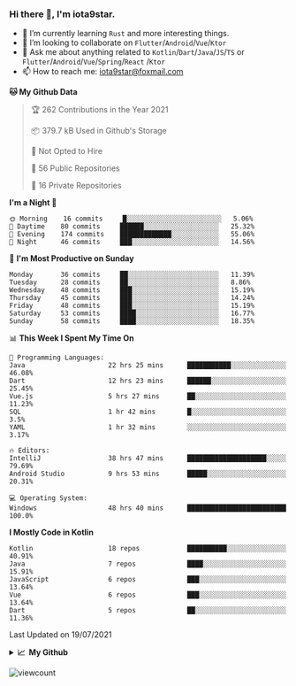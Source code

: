 ### Hi there 👋, I'm iota9star.

- 🌱 I’m currently learning `Rust` and more interesting things.
- 👯 I’m looking to collaborate on `Flutter`/`Android`/`Vue`/`Ktor`
- 💬 Ask me about anything related to `Kotlin`/`Dart`/`Java`/`JS`/`TS` or `Flutter`/`Android`/`Vue`/`Spring`/`React`
  /`Ktor`
- 📫 How to reach me: [iota9star@foxmail.com](iota9star@foxmail.com)



<!--START_SECTION:waka-->
**🐱 My Github Data** 

> 🏆 262 Contributions in the Year 2021
 > 
> 📦 379.7 kB Used in Github's Storage 
 > 
> 🚫 Not Opted to Hire
 > 
> 📜 56 Public Repositories 
 > 
> 🔑 16 Private Repositories  
 > 
**I'm a Night 🦉** 

```text
🌞 Morning    16 commits     █░░░░░░░░░░░░░░░░░░░░░░░░   5.06% 
🌆 Daytime    80 commits     ██████░░░░░░░░░░░░░░░░░░░   25.32% 
🌃 Evening    174 commits    █████████████░░░░░░░░░░░░   55.06% 
🌙 Night      46 commits     ███░░░░░░░░░░░░░░░░░░░░░░   14.56%

```
📅 **I'm Most Productive on Sunday** 

```text
Monday       36 commits     ██░░░░░░░░░░░░░░░░░░░░░░░   11.39% 
Tuesday      28 commits     ██░░░░░░░░░░░░░░░░░░░░░░░   8.86% 
Wednesday    48 commits     ███░░░░░░░░░░░░░░░░░░░░░░   15.19% 
Thursday     45 commits     ███░░░░░░░░░░░░░░░░░░░░░░   14.24% 
Friday       48 commits     ███░░░░░░░░░░░░░░░░░░░░░░   15.19% 
Saturday     53 commits     ████░░░░░░░░░░░░░░░░░░░░░   16.77% 
Sunday       58 commits     ████░░░░░░░░░░░░░░░░░░░░░   18.35%

```


📊 **This Week I Spent My Time On** 

```text
💬 Programming Languages: 
Java                     22 hrs 25 mins      ███████████░░░░░░░░░░░░░░   46.08% 
Dart                     12 hrs 23 mins      ██████░░░░░░░░░░░░░░░░░░░   25.45% 
Vue.js                   5 hrs 27 mins       ██░░░░░░░░░░░░░░░░░░░░░░░   11.23% 
SQL                      1 hr 42 mins        █░░░░░░░░░░░░░░░░░░░░░░░░   3.5% 
YAML                     1 hr 32 mins        ░░░░░░░░░░░░░░░░░░░░░░░░░   3.17%

🔥 Editors: 
IntelliJ                 38 hrs 47 mins      ████████████████████░░░░░   79.69% 
Android Studio           9 hrs 53 mins       █████░░░░░░░░░░░░░░░░░░░░   20.31%

💻 Operating System: 
Windows                  48 hrs 40 mins      █████████████████████████   100.0%

```

**I Mostly Code in Kotlin** 

```text
Kotlin                   18 repos            ██████████░░░░░░░░░░░░░░░   40.91% 
Java                     7 repos             ████░░░░░░░░░░░░░░░░░░░░░   15.91% 
JavaScript               6 repos             ███░░░░░░░░░░░░░░░░░░░░░░   13.64% 
Vue                      6 repos             ███░░░░░░░░░░░░░░░░░░░░░░   13.64% 
Dart                     5 repos             ██░░░░░░░░░░░░░░░░░░░░░░░   11.36%

```



 Last Updated on 19/07/2021
<!--END_SECTION:waka-->

<details>
  <summary><b>📈&nbsp;&nbsp;My Github</b></summary>
  <br>
  <img src='https://github-profile-trophy.vercel.app/?username=iota9star'>
  <img src='https://bad-apple-github-readme.vercel.app/api?show_bg=1&username=iota9star&hide_title=true'>
  <img src='http://cr-skills-chart-widget.azurewebsites.net/api/api?username=iota9star'>
</details>


![viewcount](https://count.getloli.com/get/@iota9star?theme=rule34)
